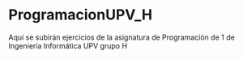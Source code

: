 # ProgramacionUPV_H
Aquí se subirán ejercicios de la asignatura de Programación de 1 de Ingeniería Informática UPV grupo H 
